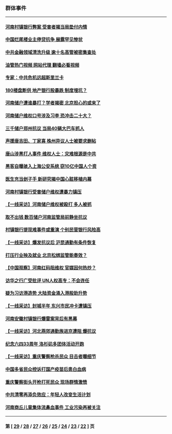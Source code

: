 ### 群体事件
---
#### [河南村镇银行弊案 受害者揭当局垫付内情](../../pages/ncid279/n13791990.md?07302045) 
#### [中国烂尾楼业主停贷抗争 展露罕见惨状](../../pages/ncid279/n13787794.md?07302045) 
#### [中共金融领域清洗升级 逾十名高管被密集查处](../../pages/ncid279/n13782694.md?07302045) 
#### [油管热门视频 网站代理 翻墙必看视频](http://209.222.30.114:81/youtube.html?07302045)
#### [专家：中共危机远超斯里兰卡](../../pages/ncid279/n13782248.md?07302045) 
#### [180楼盘断供 地产银行股暴跌 制度埋坑？](../../pages/ncid279/n13780778.md?07302045) 
#### [河南储户遭谁暴打？学者揭密 北京担心的或来了](../../pages/ncid279/n13779407.md?07302045) 
#### [河南储户维权口号涉及习李 恐冲击二十大？](../../pages/ncid279/n13778148.md?07302045) 
#### [三千储户郑州抗议 当局40辆大巴车抓人](../../pages/ncid279/n13777593.md?07302045) 
#### [声援唐吉田、丁家喜 株州异议人士被要求删帖](../../pages/ncid279/n13775534.md?07302045) 
#### [唐山涉黑打人事件 维权人士：灾难根源是中共](../../pages/ncid279/n13773534.md?07302045) 
#### [黑客自曝骇入上海公安系统 窃10亿中国人个资](../../pages/ncid279/n13773395.md?07302045) 
#### [医生充当刽子手 新研究揭中国心脏移植内幕](../../pages/ncid279/n13772291.md?07302045) 
#### [河南村镇银行受害储户维权遭暴力镇压](../../pages/ncid279/n13770841.md?07302045) 
#### [【一线采访】河南储户维权被殴打 多人被抓](../../pages/ncid279/n13768629.md?07302045) 
#### [取不出钱 数百储户河南监管局前静坐抗议](../../pages/ncid279/n13767198.md?07302045) 
#### [村镇银行提现难事件或重演 个别民营银行风险高](../../pages/ncid279/n13764495.md?07302045) 
#### [【一线采访】爆发抗议后 沪昆通勤有条件恢复](../../pages/ncid279/n13763504.md?07302045) 
#### [打压行业殃及就业 北京松绑监管能奏效？](../../pages/ncid279/n13761130.md?07302045) 
#### [【中国观察】河南红码阻维权 官媒因何热炒？](../../pages/ncid279/n13760146.md?07302045) 
#### [访华之行广受批评 UN人权高专：不会连任](../../pages/ncid279/n13758655.md?07302045) 
#### [疑为习访港造势 大陆资金涌入港股助升势](../../pages/ncid279/n13756127.md?07302045) 
#### [【一线采访】封城半年 东兴市民冲卡遭镇压](../../pages/ncid279/n13754277.md?07302045) 
#### [河南安徽村镇银行爆雷案背后有黑幕](../../pages/ncid279/n13754230.md?07302045) 
#### [【一线采访】河北燕郊通勤族进京遭阻 爆抗议](../../pages/ncid279/n13749999.md?07302045) 
#### [纪念六四33周年 洛杉矶多团体活动开跑](../../pages/ncid279/n13749760.md?07302045) 
#### [【一线采访】重庆警察枪杀民众 目击者曝细节](../../pages/ncid279/n13749360.md?07302045) 
#### [中国多省民众控诉打国产疫苗后患白血病](../../pages/ncid279/n13748740.md?07302045) 
#### [重庆警察街头开枪打死民众 现场群情激愤](../../pages/ncid279/n13749070.md?07302045) 
#### [中共清零再添负效应：年轻人改变生活计划](../../pages/ncid279/n13748102.md?07302045) 
#### [河南商丘儿童集体流鼻血事件 工业污染再被关注](../../pages/ncid279/n13747065.md?07302045) 

---
#### 第 [ [29](./29.md?07302045) / [28](./28.md?07302045) / [27](./27.md?07302045) / [26](./26.md?07302045) / [25](./25.md?07302045) / [24](./24.md?07302045) / [23](./23.md?07302045) / [22](./22.md?07302045) ] 页
